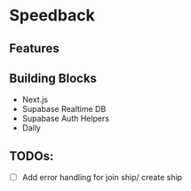 # Speedback

## Features

## Building Blocks

- Next.js
- Supabase Realtime DB
- Supabase Auth Helpers
- Daily

## TODOs:

- [ ] Add error handling for join ship/ create ship
